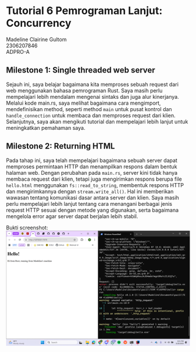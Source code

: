 # Tutorial 6 Pemrograman Lanjut: Concurrency
Madeline Clairine Gultom\
2306207846\
ADPRO-A

## Milestone 1: Single threaded web server
Sejauh ini, saya belajar bagaimana kita memproses sebuah request dari web menggunakan bahasa pemrograman Rust. Saya masih perlu mempelajari lebih mendalam mengenai sintaks dan juga alur kinerjanya. Melalui kode main.rs, saya melihat bagaimana cara mengimport, mendefinisikan method, seperti method `main` untuk pusat kontrol dan `handle_connection` untuk membaca dan memproses request dari klien. Selanjutnya, saya akan mengikuti tutorial dan mempelajari lebih lanjut untuk meningkatkan pemahaman saya.

## Milestone 2: Returning HTML
Pada tahap ini, saya telah mempelajari bagaimana sebuah server dapat memproses permintaan HTTP dan menampilkan respons dalam bentuk halaman web. Dengan perubahan pada `main.rs`, server kini tidak hanya membaca request dari klien, tetapi juga mengirimkan respons berupa file `hello.html` menggunakan `fs::read_to_string`, membentuk respons HTTP dan mengirimkannya dengan `stream.write_all()`. Hal ini memberikan wawasan tentang komunikasi dasar antara server dan klien. Saya masih perlu mempelajari lebih lanjut tentang cara menangani berbagai jenis request HTTP sesuai dengan metode yang digunakan, serta bagaimana mengelola error agar server dapat berjalan lebih stabil.

Bukti screenshot:
<img src='img/commit2.png'>